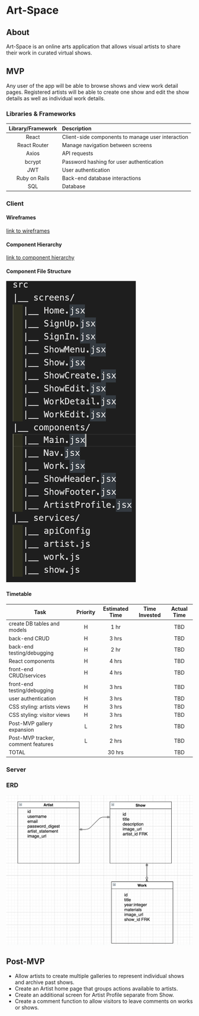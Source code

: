 # Art-Space

## About

Art-Space is an online arts application that allows visual artists to share their work in curated virtual shows.

## MVP
Any user of the app will be able to browse shows and view work detail pages. Registered artists will be able to create one show and edit the show details as well as individual work details. 

### Libraries & Frameworks

|     Library/Framework      | Description                                |
| :--------------: | :----------------------------------------- |
|      React       | Client-side components to manage user interaction |
|    React Router  | Manage navigation between screens  |
| Axios | API requests |
| bcrypt | Password hashing for user authentication |
| JWT | User authentication |
|    Ruby on Rails      | Back-end database interactions |
|  SQL   | Database |

### Client

#### Wireframes
[link to wireframes]()

#### Component Hierarchy
[link to component hierarchy](https://whimsical.com/component-hierarchy-P6BsaCVmLKW1wdZxSgwQo5)

#### Component File Structure
![component-file-structure](assets/component-file-structure1.png)



#### Timetable

| Task                | Priority | Estimated Time | Time Invested | Actual Time |
| ------------------- | :------: | :------------: | :-----------: | :---------: |
| create DB tables and models    |    H     |     1 hr      |           |    TBD    |
| back-end CRUD  |    H     |     3 hrs      |         |     TBD     |
| back-end testing/debugging  |    H     |     2 hr      |         |     TBD     |
| React components  |    H     |     4 hrs      |         |     TBD     |
| front-end CRUD/services  |    H     |     4 hrs      |         |     TBD     |
| front-end testing/debugging  |    H     |     3 hrs      |         |     TBD     |
| user authentication|    H     |     3 hrs      |         |     TBD     |
| CSS styling: artists views  |    H     |     3 hrs      |         |     TBD     |
| CSS styling: visitor views  |    H     |     3 hrs      |         |     TBD     |
| Post-MVP gallery expansion  |    L     |     2 hrs      |         |     TBD     |
| Post-MVP tracker, comment features   |    L     |     2 hrs      |         |     TBD     |
| TOTAL               |          |     30 hrs      |        |     TBD     |

### Server
### ERD
![ERD](assets/ERD-image.png)

## Post-MVP
- Allow artists to create multiple galleries to represent individual shows and archive past shows.
- Create an Artist home page that groups actions available to artists.
- Create an additional screen for Artist Profile separate from Show.
- Create a comment function to allow visitors to leave comments on works or shows.

